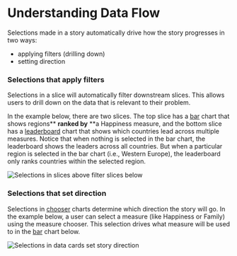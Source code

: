 # Understanding Data Flow

Selections made in a story automatically drive how the story progresses in two ways:&#x20;

* applying filters (drilling down)
* setting direction

### Selections that apply filters

Selections in a slice will automatically filter downstream slices. This allows users to drill down on the data that is relevant to their problem.&#x20;

In the example below, there are two slices. The top slice has a [bar](../editing-apps/story-designer/charts/bar.md) chart that shows regions** **ranked by** **a Happiness measure, and the bottom slice has a [leaderboard](../editing-apps/story-designer/charts/leaderboard.md) chart that shows which countries lead across multiple measures. Notice that when nothing is selected in the bar chart, the leaderboard shows the leaders across all countries. But when a particular region is selected in the bar chart (i.e., Western Europe), the leaderboard only ranks countries within the selected region.&#x20;

![Selections in slices above filter slices below](../.gitbook/assets/data\_flow\_viz.gif)

### Selections that set direction

Selections in [chooser](../editing-apps/story-designer/charts/data-card.md) charts determine which direction the story will go.  In the example below, a user can select a measure (like Happiness or Family) using the measure chooser. This selection drives what measure will be used to in the [bar](../editing-apps/story-designer/charts/bar.md) chart below.&#x20;

![Selections in data cards set story direction](../.gitbook/assets/data\_flow\_dim.gif)

